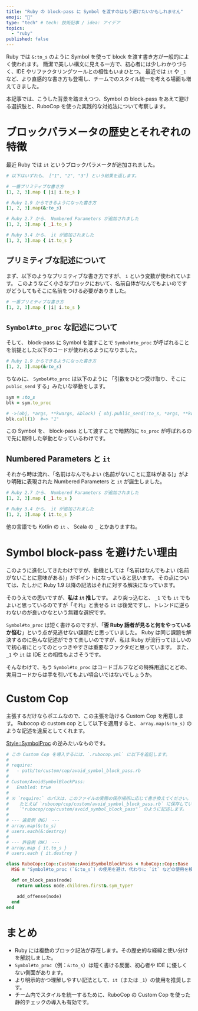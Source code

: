 ```yaml
---
title: "Ruby の block-pass に Symbol を渡すのはもう避けたいかもしれません"
emoji: "🐫"
type: "tech" # tech: 技術記事 / idea: アイデア
topics:
  - "ruby"
published: false
---
```


Ruby では `&:to_s` のように Symbol を使って block を渡す書き方が一般的によく使われます。
簡潔で美しい構文に見える一方で、初心者には少しわかりづらく、IDE やリファクタリングツールとの相性もいまひとつ。
最近では `it` や `_1` など、より直感的な書き方も登場し、チームでのスタイル統一を考える場面も増えてきました。

本記事では、こうした背景を踏まえつつ、Symbol の block-pass をあえて避ける選択肢と、RuboCop を使った実践的な対処法について考察します。

# ブロックパラメータの歴史とそれぞれの特徴

最近 Ruby では `it` というブロックパラメータが追加されました。

```ruby
# 以下はいずれも、 ["1", "2", "3"] という結果を返します。

# 一番プリミティブな書き方
[1, 2, 3].map { |i| i.to_s }

# Ruby 1.9 からできるようになった書き方
[1, 2, 3].map(&:to_s)

# Ruby 2.7 から、 Numbered Parameters が追加されました
[1, 2, 3].map { _1.to_s }

# Ruby 3.4 から、 it が追加されました
[1, 2, 3].map { it.to_s }
```

## プリミティブな記述について

まず、以下のようなプリミティブな書き方ですが、 `i` という変数が使われています。
このようなごく小さなブロックにおいて、名前自体がなんでもよいのですがどうしてもそこに名前をつける必要がありました。

```ruby
# 一番プリミティブな書き方
[1, 2, 3].map { |i| i.to_s }
```

## `Symbol#to_proc` な記述について

そして、 block-pass に Symbol を渡すことで `Symbol#to_proc` が呼ばれることを前提とした以下のコードが使われるようになりました。

```ruby
# Ruby 1.9 からできるようになった書き方
[1, 2, 3].map(&:to_s)
```

ちなみに、 `Symbol#to_proc` は以下のように
「引数をひとつ受け取り、そこに `public_send` する」みたいな挙動をします。

```ruby
sym = :to_s
blk = sym.to_proc

# ->(obj, *args, **kwargs, &block) { obj.public_send(:to_s, *args, **kwargs, &block) } みたいな挙動
blk.call(1)  #=> "1"
```

この Symbol を、 block-pass として渡すことで暗黙的に `to_proc` が呼ばれるので先に期待した挙動となっているわけです。

## Numbered Parameters と `it`

それから時は流れ、「名前はなんでもよい (名前がないことに意味がある)」がより明確に表現された Numbered Parameters と `it` が誕生しました。

```ruby
# Ruby 2.7 から、 Numbered Parameters が追加されました
[1, 2, 3].map { _1.to_s }

# Ruby 3.4 から、 it が追加されました
[1, 2, 3].map { it.to_s }
```

他の言語でも Kotlin の `it` 、 Scala の `_` とかありますね。

# Symbol block-pass を避けたい理由

このように進化してきたわけですが、動機としては「名前はなんでもよい (名前がないことに意味がある)」がポイントになっていると思います。
その点については、たしかに Ruby 1.9 以降の記法はそれに対する解決になっています。

そのうえでの思いですが、**私は `it` 推し**です。
より突っ込むと、 `_1` でも `it` でもよいと思っているのですが「それ」と表せる `it` は後発ですし、トレンドに逆らわないのが良いかなという無難な選択です。

`Symbol#to_proc` は短く書けるのですが、「**否 Ruby 話者が見ると何をやっているか悩む**」という点が見逃せない課題だと思っていました。
Ruby は同じ課題を解決するのに色んな記述ができて楽しいのですが、私は Ruby が流行ってほしいので初心者にとってのとっつきやすさは重要なファクタだと思っています。
また、`_1` や `it` は IDE との相性もよさそうです。

そんなわけで、もう `Symbol#to_proc` はコードゴルフなどの特殊用途にとどめ、実用コードからは手を引いてもよい頃合いではないでしょうか。

# Custom Cop

主張するだけならポエムなので、この主張を助ける Custom Cop を用意します。
Rubocop の custom cop として以下を適用すると、 `array.map(&:to_s)` のような記述を違反としてくれます。

[Style::SymbolProc](https://www.rubydoc.info/gems/rubocop/RuboCop/Cop/Style/SymbolProc) の逆みたいなものです。

```ruby
# この Custom Cop を導入するには、`.rubocop.yml` に以下を追記します。
#
# require:
#   - path/to/custom/cop/avoid_symbol_block_pass.rb
#
# Custom/AvoidSymbolBlockPass:
#   Enabled: true
#
# ※ `require:` のパスは、このファイルの実際の保存場所に応じて書き換えてください。
#    たとえば `rubocop/cop/custom/avoid_symbol_block_pass.rb` に保存している場合は、
#    `"rubocop/cop/custom/avoid_symbol_block_pass"` のように記述します。
#
# --- 違反例（NG） ---
# array.map(&:to_s)
# users.each(&:destroy)
#
# --- 許容例（OK） ---
# array.map { it.to_s }
# users.each { it.destroy }

class RuboCop::Cop::Custom::AvoidSymbolBlockPass < RuboCop::Cop::Base
  MSG = "Symbol#to_proc (`&:to_s`) の使用を避け、代わりに `it` などの使用を検討してください。"

  def on_block_pass(node)
    return unless node.children.first&.sym_type?

    add_offense(node)
  end
end
```

# まとめ

* Ruby には複数のブロック記法が存在します。その歴史的な経緯と使い分けを解説しました。
* `Symbol#to_proc`（例：`&:to_s`）は短く書ける反面、初心者や IDE に優しくない側面があります。
* より明示的かつ理解しやすい記法として、`it`（または `_1`）の使用を推奨します。
* チーム内でスタイルを統一するために、RuboCop の Custom Cop を使った静的チェックの導入も有効です。


